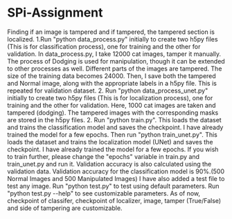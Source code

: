 # SPi-Assignment
Finding if an image is tampered and if tampered, the tampered section is localized.
1.Run "python data_process.py" initially to create two h5py files (This is for classification process), one for training and the other for validation.
  In data_process.py, I take 12000 cat images, tamper it manually. The process of Dodging is used for manipulation, though it can be extended to other processes as well. Different parts of the images are tampered. The size of the training data becomes 24000.
  Then, I save both the tampered and Normal image, along with the appropriate labels in a h5py file. This is repeated for validation dataset.
2. Run "python data_process_unet.py" initially to create two h5py files (This is for localization process), one for training and the other for validation.
   Here, 1000 cat images are taken and tampered (dodging). The tampered images with the corresponding masks are stored in the h5py files.
2. Run "python train.py". This loads the dataset and trains the classification model and saves the checkpoint. I have already trained the model for a few epochs.
   Then run "python train_unet.py". This loads the dataset and trains the localization model (UNet) and saves the checkpoint. I have already trained the model for a few epochs.
   If you wish to train further, please change the "epochs" variable in train.py and train_unet.py and run it. Validation accuracy is also calculated using the validation data. Validation accuracy for the classification model is 90%.(500 Normal Images and 500 Manipulated Images)
   I have also added a test file to test any image. Run "python test.py" to test using default parameters. Run "python test.py --help" to see customizable parameters. As of now, checkpoint of classifer, checkpoint of localizer, image, tamper (True/False) and side of tampering are customizable.

